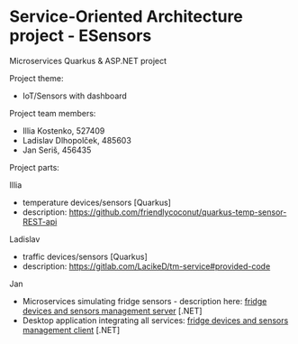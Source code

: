 # Service-Oriented Architecture project - ESensors
Microservices Quarkus & ASP.NET project

Project theme:
- IoT/Sensors with dashboard


Project team members:
- Illia Kostenko, 527409
- Ladislav Dlhopolček, 485603
- Jan Seriš, 456435

Project parts:

Illia
- temperature devices/sensors [Quarkus]
- description: https://github.com/friendlycoconut/quarkus-temp-sensor-REST-api

Ladislav
- traffic devices/sensors [Quarkus]
- description: https://gitlab.com/LacikeD/tm-service#provided-code

Jan
- Microservices simulating fridge sensors - description here: [fridge devices and sensors management server](https://gitlab.com/janseris/Microservices.IoT.Fridge) [.NET]
- Desktop application integrating all services: [fridge devices and sensors management client](https://gitlab.com/janseris/Microservices.IoT.Fridge.Client) [.NET]

